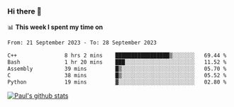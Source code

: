 ### Hi there 👋

📊 **This week I spent my time on**
<!--START_SECTION:waka-->

```txt
From: 21 September 2023 - To: 28 September 2023

C++               8 hrs 2 mins    █████████████████▒░░░░░░░   69.44 %
Bash              1 hr 20 mins    ███░░░░░░░░░░░░░░░░░░░░░░   11.52 %
Assembly          39 mins         █▒░░░░░░░░░░░░░░░░░░░░░░░   05.70 %
C                 38 mins         █▒░░░░░░░░░░░░░░░░░░░░░░░   05.52 %
Python            19 mins         ▓░░░░░░░░░░░░░░░░░░░░░░░░   02.80 %
```

<!--END_SECTION:waka-->


[![Paul's github stats](https://github-readme-stats.vercel.app/api?username=mickeyouyou&theme=dracula&show_icons=true)](https://github.com/anuraghazra/github-readme-stats)
